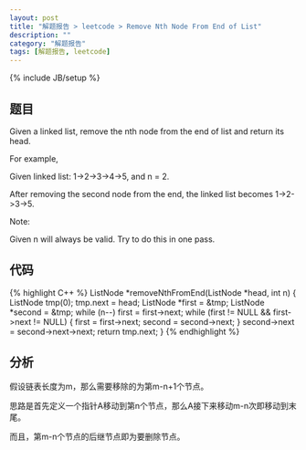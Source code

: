 ```yaml
---
layout: post
title: "解题报告 > leetcode > Remove Nth Node From End of List"
description: ""
category: "解题报告"
tags: [解题报告, leetcode]
---
```

{% include JB/setup %}

## 题目

Given a linked list, remove the nth node from the end of list and return its head.

For example,

Given linked list: 1->2->3->4->5, and n = 2.

After removing the second node from the end, the linked list becomes 1->2->3->5.

Note:

Given n will always be valid.
Try to do this in one pass.

## 代码

{% highlight C++ %}
ListNode *removeNthFromEnd(ListNode *head, int n)
{
	ListNode tmp(0);
	tmp.next = head;
	ListNode *first = &tmp;
	ListNode *second = &tmp;
	while (n--) first = first->next;
	while (first != NULL && first->next != NULL) {
		first = first->next;
		second = second->next;
	}
	second->next = second->next->next;
	return tmp.next;
}
{% endhighlight %}

## 分析

假设链表长度为m，那么需要移除的为第m-n+1个节点。

思路是首先定义一个指针A移动到第n个节点，那么A接下来移动m-n次即移动到末尾。

而且，第m-n个节点的后继节点即为要删除节点。

